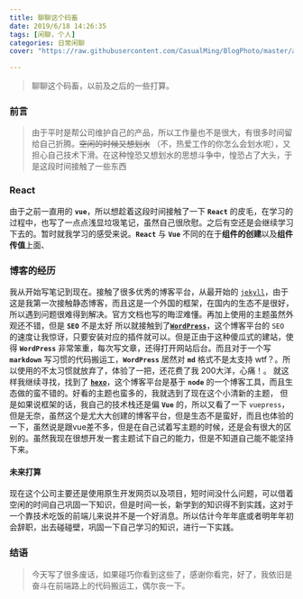 ```yaml
---
title: 聊聊这个码畜
date: 2019/6/18 14:26:35
tags: [闲聊，个人]
categories: 日常闲聊
cover: "https://raw.githubusercontent.com/CasualMing/BlogPhoto/master/aedf4c2605.jpg"

---
```


> 聊聊这个码畜，以前及之后的一些打算。
<!--more-->

### 前言
> 由于平时是帮公司维护自己的产品，所以工作量也不是很大，有很多时间留给自己折腾。~~空闲的时候又想划水~~ （不，热爱工作的你怎么会划水呢），又担心自己技术下滑。在这种惶恐又想划水的思想斗争中，惶恐占了大头，于是这段时间接触了一些东西

### React
由于之前一直用的 **`vue`**，所以想趁着这段时间接触了一下 **`React`** 的皮毛，在学习的过程中，也写了一点点浅显垃圾笔记，虽然自己很欣慰。之后有空还是会继续学习下去的。暂时就我学习的感受来说。**`React`** 与 **`Vue`** 不同的在于**组件的创建**以及**组件传值**上面、

### 博客的经历
我从开始写笔记到现在。接触了很多优秀的博客平台，从最开始的 [`jekyll`](https://www.hellomyblog.cn/)，由于这是我第一次接触静态博客，而且这是一个外国的框架，在国内的生态不是很好，所以遇到问题很难得到解决。官方文档也写的晦涩难懂。再加上使用的主题虽然外观还不错，但是 **`SEO`** 不是太好
所以就接触到了[**`WordPress`**](https://www.mingblog.com.cn/)，这个博客平台的 `SEO` 的速度让我惊讶，只要安装对应的插件就可以。但是正由于这种傻瓜式的建站，使得 **`WordPress`** 非常笨重，每次写文章，还得打开网站后台。而且对于一个写 **`markdown`** 写习惯的代码搬运工，**`WordPress`** 居然对 **`md`** 格式不是太支持 wtf？。所以使用的不太习惯就放弃了，体验了一把，还花费了我 200大洋，心痛！。
就这样我继续寻找，找到了 [**`hexo`**](https://wuxin.netlify.com/)，这个博客平台是基于 **`node`** 的一个博客工具，而且生态做的蛮不错的。好看的主题也蛮多的，我就选到了现在这个小清新的主题，
但是如果说框架的话，我自己的技术栈还是偏 **`Vue`** 的，所以又看了一下 `vuepress`，但是无奈，虽然这个是尤大大创建的博客平台，但是生态不是蛮好，而且也体验的一下，虽然说是跟vue差不多，但是在自己试着写主题的时候，还是会有很大的区别的。虽然我现在很想开发一套主题试下自己的能力，但是不知道自己能不能坚持下来。

#### 未来打算

现在这个公司主要还是使用原生开发网页以及项目，短时间没什么问题，可以借着空闲的时间自己巩固一下知识，但是时间一长，新学到的知识得不到实践，这对于一个靠技术吃饭的前端儿来说并不是一个好消息。所以估计今年年底或者明年年初会辞职，出去碰碰壁，巩固一下自己学习的知识，进行一下实践。


### 结语

> 今天写了很多废话，如果碰巧你看到这些了，感谢你看完，好了，我依旧是奋斗在前端路上的代码搬运工，偶尔丧一下。